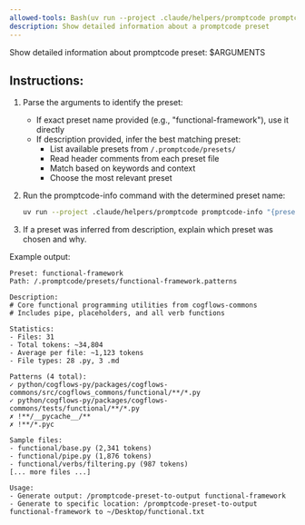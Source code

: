 ```yaml
---
allowed-tools: Bash(uv run --project .claude/helpers/promptcode promptcode-info:*), Glob(.promptcode/presets/*.patterns), Read(.promptcode/presets/*.patterns:*)
description: Show detailed information about a promptcode preset
---
```


Show detailed information about promptcode preset: $ARGUMENTS

## Instructions:

1. Parse the arguments to identify the preset:
   - If exact preset name provided (e.g., "functional-framework"), use it directly
   - If description provided, infer the best matching preset:
     - List available presets from `/.promptcode/presets/`
     - Read header comments from each preset file
     - Match based on keywords and context
     - Choose the most relevant preset

2. Run the promptcode-info command with the determined preset name:
   ```bash
   uv run --project .claude/helpers/promptcode promptcode-info "{preset_name}"
   ```

3. If a preset was inferred from description, explain which preset was chosen and why.

Example output:
```
Preset: functional-framework
Path: /.promptcode/presets/functional-framework.patterns

Description:
# Core functional programming utilities from cogflows-commons
# Includes pipe, placeholders, and all verb functions

Statistics:
- Files: 31
- Total tokens: ~34,804
- Average per file: ~1,123 tokens
- File types: 28 .py, 3 .md

Patterns (4 total):
✓ python/cogflows-py/packages/cogflows-commons/src/cogflows_commons/functional/**/*.py
✓ python/cogflows-py/packages/cogflows-commons/tests/functional/**/*.py
✗ !**/__pycache__/**
✗ !**/*.pyc

Sample files:
- functional/base.py (2,341 tokens)
- functional/pipe.py (1,876 tokens)
- functional/verbs/filtering.py (987 tokens)
[... more files ...]

Usage:
- Generate output: /promptcode-preset-to-output functional-framework
- Generate to specific location: /promptcode-preset-to-output functional-framework to ~/Desktop/functional.txt
```